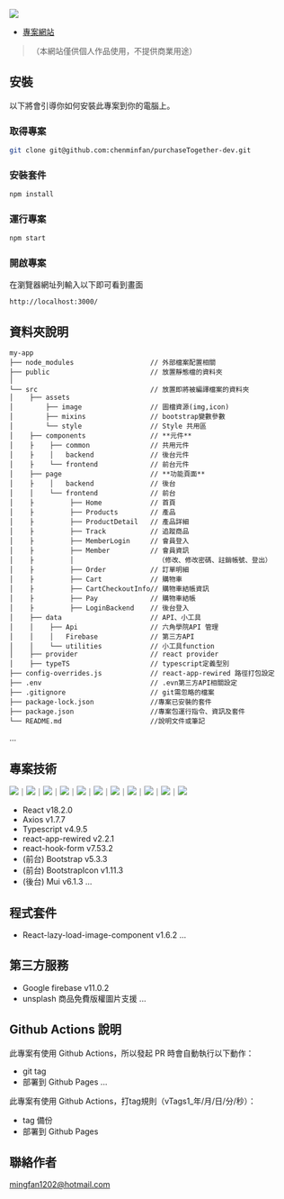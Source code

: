 ![](https://img.shields.io/github/watchers/chenminfan/minMInisMy.svg)

- [專案網站](https://chenminfan.github.io/purchaseTogether-dev/)
> （本網站僅供個人作品使用，不提供商業用途）

## 安裝
以下將會引導你如何安裝此專案到你的電腦上。

### 取得專案

```bash
git clone git@github.com:chenminfan/purchaseTogether-dev.git
```

### 安裝套件

```bash
npm install
```

### 運行專案

```bash
npm start
```

### 開啟專案
在瀏覽器網址列輸入以下即可看到畫面

```bash
http://localhost:3000/
```

## 資料夾說明
```
my-app
├── node_modules                   // 外部檔案配置相關
├── public                         // 放置靜態檔的資料夾
│
└── src                            // 放置即將被編譯檔案的資料夾
│    ├── assets
│        ├── image                 // 圖檔資源(img,icon)
│        ├── mixins                // bootstrap變數參數
│        └── style                 // Style 共用區
│    ├── components                // **元件**
│    ├    ├── common               // 共用元件
│    ├    │   backend              // 後台元件
│    ├    └── frontend             // 前台元件
│    ├── page                      // **功能頁面**
│    ├    │   backend              // 後台
│    │    └── frontend             // 前台
│    ├         ├── Home            // 首頁
│    ├         ├── Products        // 產品
│    ├         ├── ProductDetail   // 產品詳細
│    ├         ├── Track           // 追蹤商品
│    ├         ├── MemberLogin     // 會員登入
│    ├         ├── Member          // 會員資訊
│    ├         │                     （修改、修改密碼、註銷帳號、登出）
│    ├         ├── Order           // 訂單明細
│    ├         ├── Cart            // 購物車
│    ├         ├── CartCheckoutInfo// 購物車結帳資訊
│    ├         ├── Pay             // 購物車結帳
│    ├         ├── LoginBackend    // 後台登入
│    ├── data                      // API、小工具
│    │    ├── Api                  // 六角學院API 管理
│    │    │   Firebase             // 第三方API
│    │    └── utilities            // 小工具function
│    ├── provider                  // react provider
│    ├── typeTS                    // typescript定義型別
├── config-overrides.js            // react-app-rewired 路徑打包設定
├── .env                           // .evn第三方API相關設定
├── .gitignore                     // git需忽略的檔案
├── package-lock.json              //專案已安裝的套件
├── package.json                   //專案包運行指令、資訊及套件
└── README.md                      //說明文件或筆記
```
...

## 專案技術
![](https://img.shields.io/badge/React-20232A?style=for-the-badge&logo=react&logoColor=61DAFB)｜![](https://img.shields.io/badge/JavaScript-F7DF1E?style=for-the-badge&logo=JavaScript&logoColor=white)｜![](https://img.shields.io/badge/TypeScript-007ACC?style=for-the-badge&logo=typescript&logoColor=white)｜![](https://img.shields.io/badge/Firebase-039BE5?style=for-the-badge&logo=Firebase&logoColor=white)｜![](https://img.shields.io/badge/Bootstrap-563D7C?style=for-the-badge&logo=bootstrap&logoColor=white)｜![](https://img.shields.io/badge/Material--UI-0081CB?style=for-the-badge&logo=material-ui&logoColor=white)｜![](https://img.shields.io/badge/React_Router-CA4245?style=for-the-badge&logo=react-router&logoColor=white)｜![](https://img.shields.io/badge/npm-CB3837?style=for-the-badge&logo=npm&logoColor=white)｜![](https://img.shields.io/badge/HTML5-E34F26?style=for-the-badge&logo=html5&logoColor=white)｜![](https://img.shields.io/badge/CSS3-1572B6?style=for-the-badge&logo=css3&logoColor=white)｜![](https://img.shields.io/badge/Sass-CC6699?style=for-the-badge&logo=sass&logoColor=white)

- React v18.2.0
- Axios v1.7.7
- Typescript v4.9.5
- react-app-rewired v2.2.1
- react-hook-form v7.53.2
- (前台) Bootstrap v5.3.3
- (前台) BootstrapIcon v1.11.3
- (後台) Mui v6.1.3
...

## 程式套件
- React-lazy-load-image-component v1.6.2
...

## 第三方服務
- Google firebase v11.0.2
- unsplash 商品免費版權圖片支援
...

## Github Actions 說明
此專案有使用 Github Actions，所以發起 PR 時會自動執行以下動作：
- git tag
- 部署到 Github Pages
...

此專案有使用 Github Actions，打tag規則（vTags1_年/月/日/分/秒）：
- tag 備份
- 部署到 Github Pages

## 聯絡作者
mingfan1202@hotmail.com
